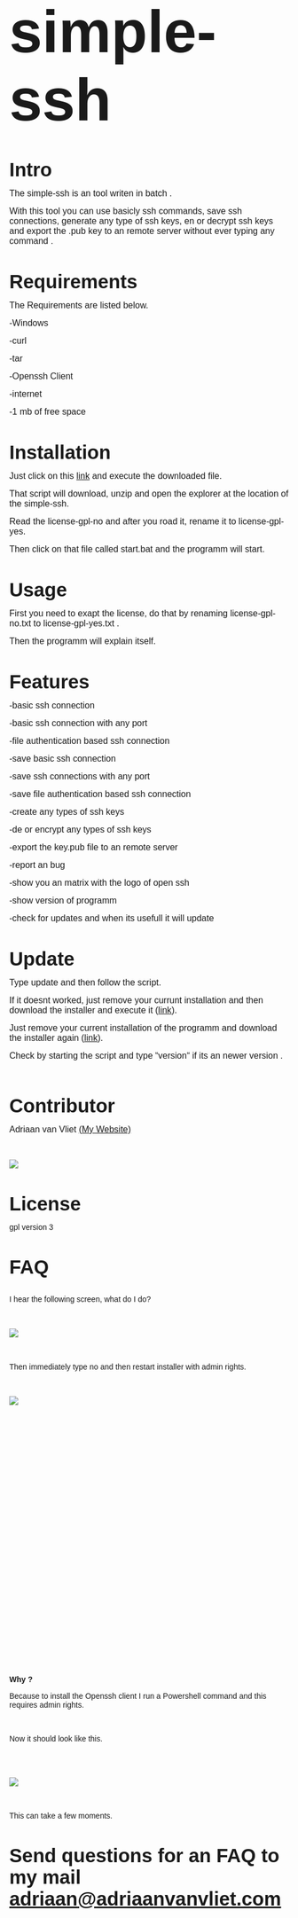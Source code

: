 
<br>
&#13;&#10;

<font face="Arial, sans-serif"><font size="7" style="font-size: 80pt;"><b>simple-ssh</b></font></font>

<br>
&#13;&#10;

<font face="Arial, sans-serif"><font size="6" style="font-size: 26pt;"><b>Intro</b></font></font>

&#13;&#10;<font face="Arial, sans-serif"><font size="3" style="font-size: 12pt;">The
simple-ssh is an tool writen in batch .</font></font>

&#13;&#10;<font face="Arial, sans-serif"><font size="3" style="font-size: 12pt;">With
this tool you can use basicly ssh commands, save ssh connections,
generate any type of ssh keys, en or decrypt ssh keys and export the
.pub key to an remote server without ever typing any command .</font></font>

<br>
&#13;&#10;

<font face="Arial, sans-serif"><font size="6" style="font-size: 26pt;"><b>Requirements</b></font></font>

&#13;&#10;<font face="Arial, sans-serif"><font size="3" style="font-size: 12pt;">The
Requirements are listed below.</font></font>

&#13;&#10;<font face="Arial, sans-serif"><font size="3" style="font-size: 12pt;">-Windows</font></font>

&#13;&#10;<font face="Arial, sans-serif"><font size="3" style="font-size: 12pt;">-curl</font></font>

&#13;&#10;<font face="Arial, sans-serif"><font size="3" style="font-size: 12pt;">-tar</font></font>

&#13;&#10;<font face="Arial, sans-serif"><font size="3" style="font-size: 12pt;">-Openssh
Client</font></font>

&#13;&#10;<font face="Arial, sans-serif"><font size="3" style="font-size: 12pt;">-internet</font></font>

&#13;&#10;<font face="Arial, sans-serif"><font size="3" style="font-size: 12pt;">-1
mb of free space</font></font>

<br>
&#13;&#10;

<font face="Arial, sans-serif"><font size="6" style="font-size: 26pt;"><b>Installation</b></font></font>

<font face="Arial, sans-serif"><font size="3" style="font-size: 12pt;"><span style="font-weight: normal;">Just
click on this [link](https://adri11n.github.io/web/projects/simple-ssh/installer-simple-ssh.bat)
and execute the downloaded file.</span></font></font>

&#13;&#10;<font face="Arial, sans-serif"><font size="3" style="font-size: 12pt;">That
script will download, unzip and open the explorer at the location of
the simple-ssh.</font></font>

&#13;&#10;<font face="Arial, sans-serif"><font size="3" style="font-size: 12pt;">Read
the license-gpl-no and after you road it, rename it to
license-gpl-yes.</font></font>

&#13;&#10;<font face="Arial, sans-serif"><font size="3" style="font-size: 12pt;">Then
click on that file called start.bat and the programm will start.</font></font>

<br>
&#13;&#10;

<font face="Arial, sans-serif"><font size="6" style="font-size: 26pt;"><b>Usage</b></font></font>

&#13;&#10;<font face="Arial, sans-serif"><font size="3" style="font-size: 12pt;">First
you need to exapt the license, do that by renaming license-gpl-no.txt
to license-gpl-yes.txt .</font></font>

&#13;&#10;<font face="Arial, sans-serif"><font size="3" style="font-size: 12pt;">Then
the programm will explain itself.</font></font>

<br>
&#13;&#10;

<font face="Arial, sans-serif"><font size="6" style="font-size: 26pt;"><b>Features</b></font></font>

&#13;&#10;<font face="Arial, sans-serif"><font size="3" style="font-size: 12pt;">-basic
ssh connection</font></font>

&#13;&#10;<font face="Arial, sans-serif"><font size="3" style="font-size: 12pt;">-basic
ssh connection with any port</font></font>

&#13;&#10;<font face="Arial, sans-serif"><font size="3" style="font-size: 12pt;">-file
authentication based ssh connection</font></font>

&#13;&#10;<font face="Arial, sans-serif"><font size="3" style="font-size: 12pt;">-save
basic ssh connection</font></font>

&#13;&#10;<font face="Arial, sans-serif"><font size="3" style="font-size: 12pt;">-save
ssh connections with any port</font></font>

&#13;&#10;<font face="Arial, sans-serif"><font size="3" style="font-size: 12pt;">-save
file authentication based ssh connection</font></font>

&#13;&#10;<font face="Arial, sans-serif"><font size="3" style="font-size: 12pt;">-create
any types of ssh keys</font></font>

&#13;&#10;<font face="Arial, sans-serif"><font size="3" style="font-size: 12pt;">-de
or encrypt any types of ssh keys</font></font>

&#13;&#10;<font face="Arial, sans-serif"><font size="3" style="font-size: 12pt;">-export
the key.pub file to an remote server</font></font>

&#13;&#10;<font face="Arial, sans-serif"><font size="3" style="font-size: 12pt;">-report
an bug</font></font>

&#13;&#10;<font face="Arial, sans-serif"><font size="3" style="font-size: 12pt;">-show
you an matrix with the logo of open ssh</font></font>

&#13;&#10;<font face="Arial, sans-serif"><font size="3" style="font-size: 12pt;">-show
version of programm</font></font>

&#13;&#10;<font face="Arial, sans-serif"><font size="3" style="font-size: 12pt;">-check
for updates and when its usefull it will update</font></font>

<br>
&#13;&#10;

<font face="Arial, sans-serif"><font size="6" style="font-size: 26pt;"><b>Update</b></font></font>

&#13;&#10;<font face="Arial, sans-serif"><font size="3" style="font-size: 12pt;">Type
update and then follow the script.</font></font>

<font face="Arial, sans-serif"><font size="3" style="font-size: 12pt;"><span style="font-weight: normal;">If
it doesnt worked, just remove your currunt installation and then
download the installer and execute it ([link](https://adri11n.github.io/web/projects/simple-ssh/installer-simple-ssh.bat)).</span></font></font>

<font face="Arial, sans-serif"><font size="3" style="font-size: 12pt;"><span style="font-weight: normal;">Just
remove your current installation of the programm and download the
installer again ([link](https://adri11n.github.io/web/projects/simple-ssh/installer-simple-ssh.bat)).</span></font></font>

&#13;&#10;<font face="Arial, sans-serif"><font size="3" style="font-size: 12pt;">Check
by starting the script and type “version“ if its an newer
version .</font></font>

<br>
&#13;&#10;

<br>
&#13;&#10;

<font face="Arial, sans-serif"><font size="6" style="font-size: 26pt;"><b>Contributor</b></font></font>

<font face="Arial, sans-serif"><font size="3" style="font-size: 12pt;"><span style="font-weight: normal;">Adriaan
van Vliet [(My Website)](https://adriaanvanvliet.com/)</span></font></font>

<br>
&#13;&#10;

![](https://adriaanvanvliet.com/wp-content/uploads/2020/10/wp-1604165412092865923136438862184-scaled.jpg)
&#13;&#10;

<br>
&#13;&#10;

<font face="Arial, sans-serif"><font size="6" style="font-size: 26pt;"><b>License</b></font></font>

<font face="Arial, sans-serif">gpl
version 3</font>

<br>
&#13;&#10;

<font face="Arial, sans-serif"><font size="6" style="font-size: 26pt;"><b>FAQ</b></font></font>

<font face="Arial, sans-serif"><span style="font-weight: normal;">  
&#10;</span></font>**<font face="Arial, sans-serif"><span style="font-weight: normal;">I
hear the following screen, what do I do?</span></font>**

<br>
&#13;&#10;

  ![](https://adriaanvanvliet.com/wp-content/uploads/2020/10/Administrator_-error-19.11.2020-15_46_32.png)
&#13;&#10;

<br>
&#13;&#10;

<font face="Arial, sans-serif"><span style="font-weight: normal;">Then
immediately type no and then restart installer with admin rights. </span></font>

<br>
&#13;&#10;

![](https://fossbytes.com/wp-content/uploads/2016/11/Batch-File-Run-As-Administrator-2.png)
  &#13;&#10;
&#13;&#10;

<br>
&#13;&#10;

<br>
&#13;&#10;

<br>
&#13;&#10;

<br>
&#13;&#10;

<br>
&#13;&#10;

<br>
&#13;&#10;

<br>
&#13;&#10;

<br>
&#13;&#10;

<br>
&#13;&#10;

<br>
&#13;&#10;

<br>
&#13;&#10;

<br>
&#13;&#10;

<br>
&#13;&#10;

<br>
&#13;&#10;

<br>
&#13;&#10;

<br>
&#13;&#10;

<br>
&#13;&#10;

<br>
&#13;&#10;

<br>
&#13;&#10;

<br>
&#13;&#10;

<br>
&#13;&#10;

<br>
&#13;&#10;

<br>
&#13;&#10;

<br>
&#13;&#10;

<br>
&#13;&#10;

<br>
&#13;&#10;

<br>
&#13;&#10;

<b><font face="Arial, sans-serif">Why
? </font></b>

<font face="Arial, sans-serif"><span style="font-weight: normal;">Because
to install the Openssh client I run a Powershell command and this
requires admin rights. </span></font>

<br>
&#13;&#10;

<font face="Arial, sans-serif"><span style="font-weight: normal;">Now
it should look like this.  </span></font>

<br>
&#13;&#10;

<br>
&#13;&#10;

![](https://adriaanvanvliet.com/wp-content/uploads/2020/10/Administrator_-error-19.11.2020-15_47_48.png)
  &#13;&#10;
&#13;&#10;

<br>
&#13;&#10;

<font face="Arial, sans-serif"><span style="font-weight: normal;">This
can take a few moments. </span></font>

<br>
&#13;&#10;

<font face="Arial, sans-serif"><font size="6" style="font-size: 26pt;"><b>Send
questions for an FAQ to my mail adriaan@adriaanvanvliet.com</b></font></font>

<br>
&#13;&#10;

<br>
&#13;&#10;
